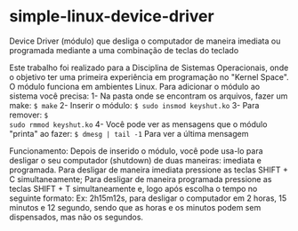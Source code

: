 # simple-linux-device-driver
Device Driver (módulo) que desliga o computador de maneira imediata ou programada mediante a uma combinação de teclas do teclado

Este trabalho foi realizado para a Disciplina de Sistemas Operacionais, onde o objetivo ter uma primeira experiência em programação no "Kernel Space". O módulo funciona em ambientes Linux.
Para adicionar o módulo ao sistema você precisa:
  1- Na pasta onde se encontram os arquivos, fazer um make:
    <code>$ make</code>
  2- Inserir o módulo:
    <code>$ sudo insmod keyshut.ko</code>
  3- Para remover:
    <code>$ sudo rmmod keyshut.ko</code>
  4- Você pode ver as mensagens que o módulo "printa" ao fazer:
    <code>$ dmesg | tail -1</code>
     Para ver a última mensagem
     
Funcionamento:
  Depois de inserido o módulo, você pode usa-lo para desligar o seu computador (shutdown) de duas maneiras: imediata e programada.
  Para desligar de maneira imediata pressione as teclas SHIFT + C simultaneamente;
  Para desligar de maneira programada pressione as teclas SHIFT + T simultaneamente e, logo após escolha o tempo no seguinte formato:
    Ex: 2h15m12s, para desligar o computador em 2 horas, 15 minutos e 12 segundo, sendo que as horas e os minutos podem sem dispensados, mas não os segundos.
